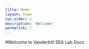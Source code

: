 ```yaml
---
title: Home
layout: home
nav_order: 1
description: "Welcome"
permalink: /
---
```


#Welcome to Vanderbilt SEA Lab Docs

